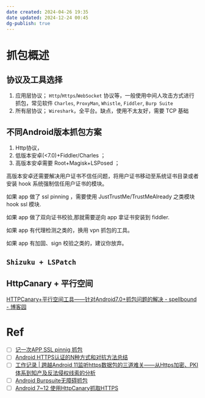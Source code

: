 ```yaml
---
date created: 2024-04-26 19:35
date updated: 2024-12-24 00:45
dg-publish: true
---
```


# 抓包概述

## 协议及工具选择

1. 应用层协议； `Http`/`Https`/`WebSocket` 协议等，一般使用中间人攻击方式进行抓包，常见软件 `Charles`, `ProxyMan`, `Whistle`, `Fiddler`, `Burp Suite`
2. 所有层协议； `Wireshark`，全平台。缺点，使用不太友好，需要 TCP 基础

## 不同Android版本抓包方案

1. Http协议，
2. 低版本安卓(<7.0)+Fiddler/Charles ；
3. 高版本安卓需要 Root+Magisk+LSPosed ；

高版本安卓还需要解决用户证书不信任问题，将用户证书移动至系统证书目录或者安装 hook 系统强制信任用户证书的模块。

如果 app 做了 ssl pinning ，需要使用 JustTrustMe/TrustMeAlready 之类模块 hook ssl 模块.

如果 app 做了双向证书校验,那就需要逆向 app 拿证书安装到 fiddler.

如果 app 有代理检测之类的，换用 vpn 抓包的工具。

如果 app 有加固、sign 校验之类的，建议你放弃。

## `Shizuku + LSPatch`

## HttpCanary + 平行空间

[HTTPCanary+平行空间工具——针对Android7.0+抓包问题的解决 - spellbound - 博客园](https://www.cnblogs.com/nimantou/p/14251888.html)

# Ref

- [ ] [记一次APP SSL pinnig 抓包](https://ben29.xyz/coding/app-ssl-pinning-bypassing-70.html)
- [ ] [Android HTTPS认证的N种方式和对抗方法总结](https://ch3nye.top/Android-HTTPS%E8%AE%A4%E8%AF%81%E7%9A%84N%E7%A7%8D%E6%96%B9%E5%BC%8F%E5%92%8C%E5%AF%B9%E6%8A%97%E6%96%B9%E6%B3%95%E6%80%BB%E7%BB%93/#0x9-webview-ssl-pinning)
- [ ] [工作记录 | 跨越Android 11监听https数据包的三道难关——从Https加密、PKI体系到知产及反法侵权线索的分析](https://legalwyy.com/archives/318)
- [ ] [Android Burpsuite无障碍抓包](https://www.incert.cn/posts/197d74f6.html)
- [ ] [Android 7~12 使用HttpCanary抓取HTTPS](https://www.zqh.plus/2022/03/19/Android-Capture/)
